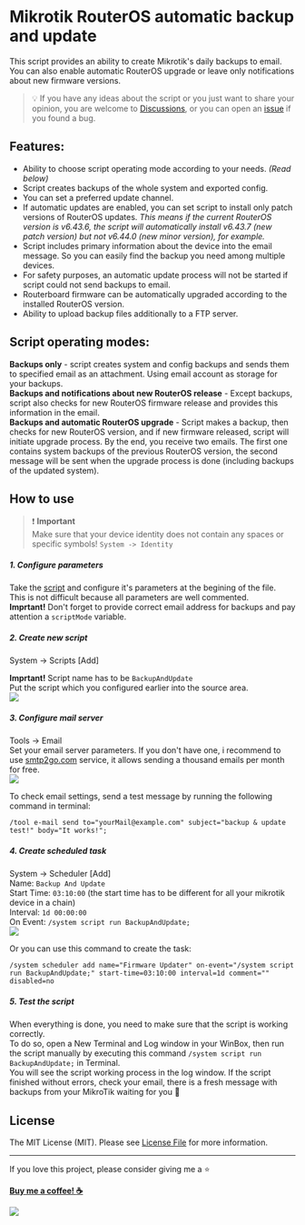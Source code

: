 # Mikrotik RouterOS automatic backup and update

This script provides an ability to create Mikrotik's daily backups to email. You can also enable automatic RouterOS upgrade or leave only notifications about new firmware versions.


> 💡 If you have any ideas about the script or you just want to share your opinion, you are welcome to [Discussions](https://github.com/beeyev/Mikrotik-RouterOS-automatic-backup-and-update/discussions), or you can open an [issue](https://github.com/beeyev/Mikrotik-RouterOS-automatic-backup-and-update/issues) if you found a bug.


## Features:
- Ability to choose script operating mode according to your needs. *(Read below)*
- Script creates backups of the whole system and exported config.
- You can set a preferred update channel.
- If automatic updates are enabled, you can set script to install only patch versions of RouterOS updates. *This means if the current RouterOS version is v6.43.6, the script will automatically install v6.43.7 (new patch version) but not v6.44.0 (new minor version), for example.*
- Script includes primary information about the device into the email message. So you can easily find the backup you need among multiple devices.
- For safety purposes, an automatic update process will not be started if script could not send backups to email.
- Routerboard firmware can be automatically upgraded according to the installed RouterOS version.
- Ability to upload backup files additionally to a FTP server.

## Script operating modes:
**Backups only** - script creates system and config backups and sends them to specified email as an attachment. Using email account as storage for your backups.  
**Backups and notifications about new RouterOS release** - Except backups, script also checks for new RouterOS firmware release and provides this information in the email.  
**Backups and automatic RouterOS upgrade** - Script makes a backup, then checks for new RouterOS version, and if new firmware released, script will initiate upgrade process. By the end, you receive two emails. The first one contains system backups of the previous RouterOS version, the second message will be sent when the upgrade process is done (including backups of the updated system).

## How to use
> ❗️ **Important**  
> Make sure that your device identity does not contain any spaces or specific symbols! `System -> Identity`

##### 1. Configure parameters
Take the  [script](https://github.com/beeyev/Mikrotik-RouterOS-automatic-backup-and-update/raw/master/BackupAndUpdate.rsc) and configure it's parameters at the begining of the file.  
This is not difficult because all parameters are well commented.  
**Imprtant!** Don't forget to provide correct email address for backups and pay attention a `scriptMode` variable.

##### 2. Create new script
System -> Scripts [Add]  

**Imprtant!** Script name has to be `BackupAndUpdate`   
Put the script which you configured earlier into the source area.  
![](https://github.com/beeyev/Mikrotik-RouterOS-automatic-backup-and-update/raw/master/howto/script-name.png)  

##### 3. Configure mail server
Tools -> Email  
Set your email server parameters. If you don't have one, i recommend to use [smtp2go.com](https://smtp2go.com "smtp2go.com") service, it allows sending a thousand emails per month for free.  
![](https://github.com/beeyev/Mikrotik-RouterOS-automatic-backup-and-update/raw/master/howto/email-config.png)  

To check email settings, send a test message by running the following command in terminal:
```
/tool e-mail send to="yourMail@example.com" subject="backup & update test!" body="It works!";
```

##### 4. Create scheduled task
System -> Scheduler [Add]  
Name: `Backup And Update`  
Start Time: `03:10:00` (the start time has to be different for all your mikrotik device in a chain)  
Interval: `1d 00:00:00`  
On Event: `/system script run BackupAndUpdate;`  
![](https://github.com/beeyev/Mikrotik-RouterOS-automatic-backup-and-update/raw/master/howto/scheduler-task.png)  

Or you can use this command to create the task:
```
/system scheduler add name="Firmware Updater" on-event="/system script run BackupAndUpdate;" start-time=03:10:00 interval=1d comment="" disabled=no
```
##### 5. Test the script
When everything is done, you need to make sure that the script is working correctly.  
To do so, open a New Terminal and Log window in your WinBox, then run the script manually by executing this command `/system script run BackupAndUpdate;` in Terminal.  
You will see the script working process in the log window. If the script finished without errors, check your email, there is a fresh message with backups from your MikroTik waiting for you 🎉

## License

The MIT License (MIT). Please see [License File](LICENSE.md) for more information.

---
If you love this project, please consider giving me a ⭐

[__Buy me a coffee! :coffee:__](https://www.buymeacoffee.com/beeyev)

![](https://visitor-badge.laobi.icu/badge?page_id=beeyev.Mikrotik-RouterOS-automatic-backup-and-update)
